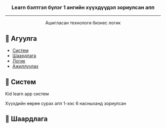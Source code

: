 <h3 align="center">Learn бэлтгэл бүлэг 1 ангийн хүүхдүүдэл зориулсан апп</h3>

---

<p align="center">Ашигласан технологи бизнес логик<br></p>

## 📝 Агуулга

- [Систем](#about)
- [Шаардлага](#getting_started)
- [Логик](#logic)
- [Ажиллуулах](#run)

## 🧐 Систем <a name = "about"></a>

Kid learn app систем

Хүүхдийн өөрөө сурах апп 1-ээс 6 насныханд зориулсан

## 🏁 Шаардлага <a name = "getting_started"></a>